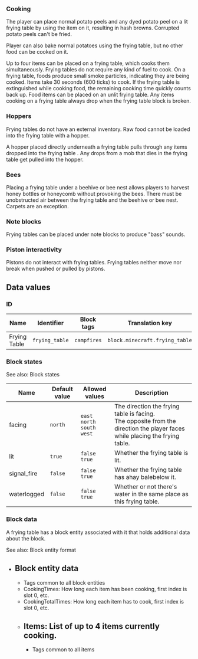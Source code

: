 ### Cooking
The player can place normal potato peels and any dyed potato peel on a lit frying table by using the item on it, resulting in hash browns. Corrupted potato peels can't be fried.

Player can also bake normal potatoes using the frying table, but no other food can be cooked on it.

Up to four items can be placed on a frying table, which cooks them simultaneously. Frying tables do not require any kind of fuel to cook. On a frying table, foods produce small smoke particles, indicating they are being cooked. Items take 30 seconds (600 ticks) to cook. If the frying table is extinguished while cooking food, the remaining cooking time quickly counts back up. Food items can be placed on an unlit frying table. Any items cooking on a frying table always drop when the frying table block is broken.

### Hoppers
Frying tables do not have an external inventory. Raw food cannot be loaded into the frying table with a hopper.

A hopper placed directly underneath a frying table pulls through any items dropped into the frying table . Any drops from a mob that dies in the frying table get pulled into the hopper.

### Bees
Placing a frying table under a beehive or bee nest allows players to harvest honey bottles or honeycomb without provoking the bees.
There must be unobstructed air between the frying table and the beehive or bee nest. Carpets are an exception.

### Note blocks
Frying tables can be placed under note blocks to produce "bass" sounds.

### Piston interactivity
Pistons do not interact with frying tables. Frying tables neither move nor break when pushed or pulled by pistons.

## Data values
### ID
| Name         | Identifier     | Block tags  | Translation key                |
|--------------|----------------|-------------|--------------------------------|
| Frying Table | `frying_table` | `campfires` | `block.minecraft.frying_table` |

### Block states
See also: Block states

| Name        | Default value | Allowed values                            | Description                                                                                                                    |
|-------------|---------------|-------------------------------------------|--------------------------------------------------------------------------------------------------------------------------------|
| facing      | `north`       | `east`<br/>`north`<br/>`south`<br/>`west` | The direction the frying table is facing.<br/>The opposite from the direction the player faces while placing the frying table. |
| lit         | `true`        | `false`<br/>`true`                        | Whether the frying table is lit.                                                                                               |
| signal_fire | `false`       | `false`<br/>`true`                        | Whether the frying table has ahay balebelow it.                                                                                |
| waterlogged | `false`       | `false`<br/>`true`                        | Whether or not there's water in the same place as this frying table.                                                           |

### Block data
A frying table has a block entity associated with it that holds additional data about the block.

See also: Block entity format

- Block entity data
	- 
	- Tags common to all block entities
	- CookingTimes: How long each item has been cooking, first index is slot 0, etc.
	- CookingTotalTimes: How long each item has to cook, first index is slot 0, etc.
	- Items: List of up to 4 items currently cooking.
		- 
		- Tags common to all items



